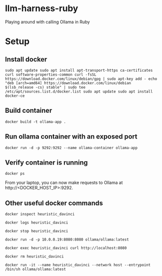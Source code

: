 # llm-harness-ruby
Playing around with calling Ollama in Ruby


# Setup

## Install docker

`sudo apt update
sudo apt install apt-transport-https ca-certificates curl software-properties-common
curl -fsSL https://download.docker.com/linux/debian/gpg | sudo apt-key add -
echo "deb [arch=amd64] https://download.docker.com/linux/debian $(lsb_release -cs) stable" | sudo tee /etc/apt/sources.list.d/docker.list
sudo apt update
sudo apt install docker-ce`

## Build container
`docker build -t ollama-app .`


## Run ollama container with an exposed port
`docker run -d -p 9292:9292 --name ollama-container ollama-app
`

## Verify container is running
`docker ps`

From your laptop, you can now make requests to Ollama at http://<DOCKER_HOST_IP>:9292.


## Other useful docker commands

`docker inspect heuristic_davinci`

`docker logs heuristic_davinci`

`docker stop heuristic_davinci`

`docker run -d -p 10.0.0.19:8080:8080 ollama/ollama:latest`

`docker exec heuristic_davinci curl http://localhost:8080`

`docker rm heuristic_davinci`

`docker run -it --name heuristic_davinci --network host --entrypoint /bin/sh ollama/ollama:latest`
